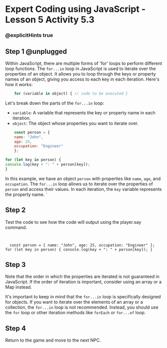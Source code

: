 # Expert Coding using JavaScript - Lesson 5 Activity 5.3
### @explicitHints true
  

## Step 1 @unplugged
  
Within JavaScript, there are multiple forms of 'for' loops to perform different loop functions. The `for...in` loop in JavaScript is used to iterate over the properties of an object. It allows you to loop through the keys or property names of an object, giving you access to each key in each iteration. Here's how it works:

```javascript
    for (variable in object) { // code to be executed }
```
Let's break down the parts of the `for...in` loop:

-   `variable`: A variable that represents the key or property name in each iteration.
-   `object`: The object whose properties you want to iterate over.

```javascript
    const person = { 
    name: "John", 
    age: 25, 
    occupation: "Engineer" 
    }; 

for (let key in person) { 
console.log(key + ": " + person[key]); 
}
```
In this example, we have an object `person` with properties like `name`, `age`, and `occupation`. The `for...in` loop allows us to iterate over the properties of `person` and access their values. In each iteration, the `key` variable represents the property name.
`


## Step 2

Test the code to see how the code will output using the player.say command.

  ```template
  

    const person = { name: "John", age: 25, occupation: "Engineer" }; for (let key in person) { console.log(key + ": " + person[key]); }

```

  

## Step 3


Note that the order in which the properties are iterated is not guaranteed in JavaScript. If the order of iteration is important, consider using an array or a Map instead.

It's important to keep in mind that the `for...in` loop is specifically designed for objects. If you want to iterate over the elements of an array or a collection, the `for...in` loop is not recommended. Instead, you should use the `for` loop or other iteration methods like `forEach` or `for...of` loop.



  

## Step 4

Return to the game and move to the next NPC.